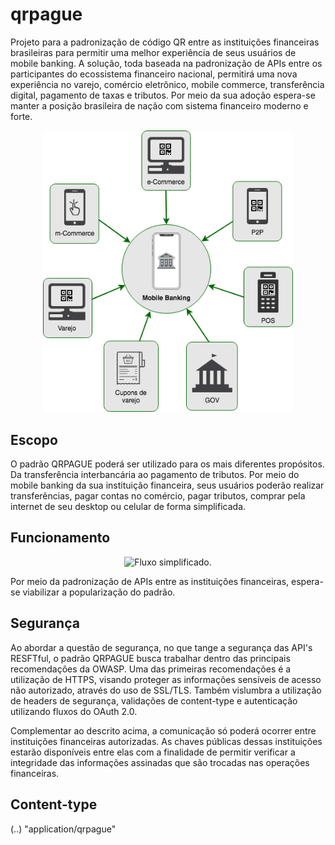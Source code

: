 # qrpague

Projeto para a padronização de código QR entre as instituições financeiras brasileiras para permitir uma melhor experiência de seus usuários de mobile banking. A solução, toda baseada na padronização de APIs entre os participantes do ecossistema financeiro nacional, permitirá uma nova experiência no varejo, comércio eletrônico, mobile commerce, transferência digital, pagamento de taxas e tributos. Por meio da sua adoção espera-se manter a posição brasileira de nação com sistema financeiro moderno e forte.

<p align="center">
  <img src="https://raw.githubusercontent.com/qrpague/qrpague/master/imagens/QRPague-Pagamento.png" width="400" title="Escopo da solução">
</p>

## Escopo

O padrão QRPAGUE poderá ser utilizado para os mais diferentes propósitos. Da transferência interbancária ao pagamento de tributos. Por meio do mobile banking da sua instituição financeira, seus usuários poderão realizar transferências, pagar contas no comércio, pagar tributos, comprar pela internet de seu desktop ou celular de forma simplificada.

## Funcionamento

<p align="center">
  <img src="https://raw.githubusercontent.com/qrpague/qrpague/master/imagens/QRPague-Funcionamento.png" width="500" title="Fluxo simplificado.">
</p>

Por meio da padronização de APIs entre as instituições financeiras, espera-se viabilizar a popularização do padrão.

## Segurança

Ao abordar a questão de segurança, no que tange a segurança das API's RESFTful, o padrão QRPAGUE busca trabalhar dentro das principais recomendações da OWASP. Uma das primeiras recomendações é a utilização de HTTPS, visando proteger as informações sensíveis de acesso não autorizado, através do uso de SSL/TLS. Também vislumbra a utilização de headers de segurança, validações de content-type e autenticação utilizando fluxos do OAuth 2.0.

Complementar ao descrito acima, a comunicação só poderá ocorrer entre instituições financeiras autorizadas. As chaves públicas dessas instituições estarão disponíveis entre elas com a finalidade de permitir verificar a integridade das informações assinadas que são trocadas nas operações financeiras. 

## Content-type

(..) "application/qrpague"
